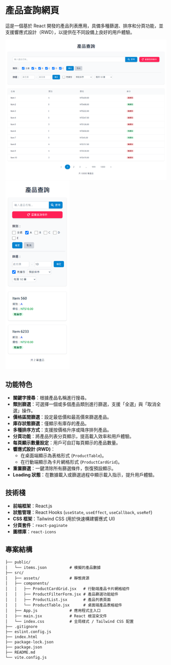 # 產品查詢網頁

這是一個基於 React 開發的產品列表應用，具備多種篩選、排序和分頁功能，並支援響應式設計（RWD），以提供在不同設備上良好的用戶體驗。

<img src="src/assets/table.png" alt="桌面樣式">
<img src="src/assets/card.png" width="200" alt="行動樣式">

## 功能特色

* **關鍵字搜尋**：根據產品名稱進行搜尋。
* **類別篩選**：可選擇一個或多個產品類別進行篩選，支援「全選」與「取消全選」操作。
* **價格區間篩選**：設定最低價和最高價來篩選產品。
* **庫存狀態篩選**：僅顯示有庫存的產品。
* **多種排序方式**：支援按價格升序或降序排列產品。
* **分頁功能**：將產品列表分頁顯示，提高載入效率和用戶體驗。
* **每頁顯示數量設定**：用戶可自訂每頁顯示的產品數量。
* **響應式設計 (RWD)**：
    * 在桌面端顯示為表格形式 (`ProductTable`)。
    * 在行動端顯示為卡片網格形式 (`ProductCardGrid`)。
* **重置篩選**：一鍵清除所有篩選條件，恢復預設顯示。
* **Loading 狀態**：在數據載入或篩選過程中顯示載入指示，提升用戶體驗。

## 技術棧

* **前端框架**：React.js
* **狀態管理**：React Hooks (`useState`, `useEffect`, `useCallback`, `useRef`)
* **CSS 框架**：Tailwind CSS (用於快速構建響應式 UI)
* **分頁套件**：`react-paginate`
* **圖標庫**：`react-icons`

## 專案結構
```
├── public/
│   └── items.json          # 模擬的產品數據
├── src/
│   ├── assets/             # 靜態資源
│   ├── components/
│   │   ├── ProductCardGrid.jsx   # 行動端產品卡片網格組件
│   │   ├── ProductFilterForm.jsx # 產品篩選功能組件
│   │   ├── ProductList.jsx       # 產品列表頁面
│   │   └── ProductTable.jsx      # 桌面端產品表格組件
│   ├── App.js              # 應用程式主入口
│   ├── main.jsx            # React 根渲染文件
│   └── index.css           # 全局樣式 / Tailwind CSS 配置
├── .gitignore
├── eslint.config.js
├── index.html
├── package-lock.json
├── package.json
├── README.md
└── vite.config.js
```